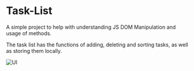 # Task-List
A simple project to help with understanding JS DOM Manipulation and usage of methods.

The task list has the functions of adding, deleting and sorting tasks, as well as storing them locally.


![UI](https://user-images.githubusercontent.com/63089031/142999899-c746fdfd-717c-439f-bedd-2111e509c470.png)
